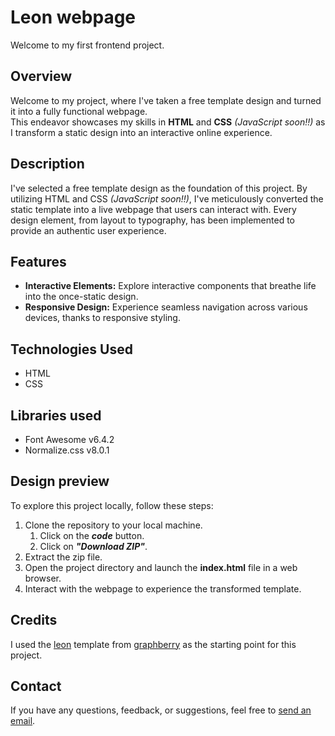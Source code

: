 # Leon webpage

Welcome to my first frontend project.


## Overview

Welcome to my project, where I've taken a free template design and turned it into a fully functional webpage. <br>
This endeavor showcases my skills in **HTML** and **CSS** *(JavaScript soon!!)* as I transform a static design into an interactive online experience.


## Description

I've selected a free template design as the foundation of this project. By utilizing HTML and CSS *(JavaScript soon!!)*, I've meticulously converted the static template into a live webpage that users can interact with. Every design element, from layout to typography, has been implemented to provide an authentic user experience.


## Features

- **Interactive Elements:** Explore interactive components that breathe life into the once-static design.
- **Responsive Design:** Experience seamless navigation across various devices, thanks to responsive styling.


## Technologies Used

- HTML
- CSS


## Libraries used

- Font Awesome v6.4.2
- Normalize.css v8.0.1


## Design preview

To explore this project locally, follow these steps:

1. Clone the repository to your local machine.
	1. Click on the ***code*** button.
	2. Click on ***"Download ZIP"***.
2. Extract the zip file.
3. Open the project directory and launch the **index.html** file in a web browser.
4. Interact with the webpage to experience the transformed template.


## Credits

I used the [leon](https://www.graphberry.com/item/leon-psd-agency-template) template from [graphberry](https://www.graphberry.com/) as the starting point for this project.


## Contact

If you have any questions, feedback, or suggestions, feel free to [send an email](mailto:karimelkhanoufi22@gmail.com).
